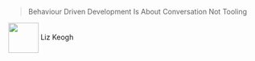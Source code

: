 <!-- .slide: data-background="#C2185B" -->

> Behaviour Driven Development Is About Conversation Not Tooling


<img src="https://pbs.twimg.com/profile_images/1117983124/redness-more-cropped_400x400.png" alt="" style="width: 60px; vertical-align: middle"> Liz Keogh 